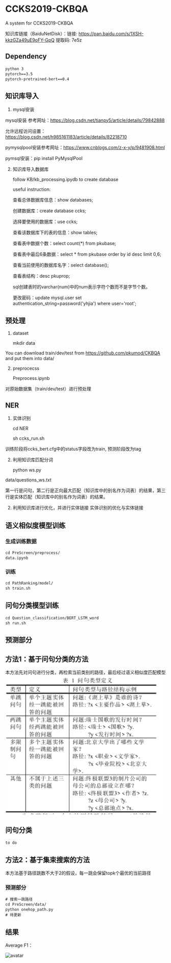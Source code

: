 # CCKS2019-CKBQA
A system for CCKS2019-CKBQA

知识库链接（BaiduNetDisk）：链接: https://pan.baidu.com/s/1XSH-kkzGZa49uE9oFY-GpQ 提取码: 7e5z

## Dependency
    python 3
    pytorch==3.5
    pytorch-pretrained-bert==0.4


## 知识库导入
1. mysql安装

mysql安装 参考网址：https://blog.csdn.net/tianpy5/article/details/79842888

允许远程访问设置：https://blog.csdn.net/h985161183/article/details/82218710

pymysqlpool安装参考网址：https://www.cnblogs.com/z-x-y/p/9481908.html

pymsql安装：pip install PyMysqlPool

2. 知识库导入数据库

    follow KB/kb_processing.ipydb to create database

    useful instruction:

    查看总体数据库信息：show databases;

    创建数据库：create database ccks;

    选择要使用的数据库：use ccks;

    查看该数据库下的表的信息：show tables;
    
    查看表中数据个数：select count(*) from pkubase;
    
    查看表中最后6条数据：select * from pkubase order by id desc limit 0,6;
    
    查看当前使用的数据库名字：select database();
    
    查看表结构：desc pkuprop;
    
    sql创建表时的varchar(num)中的num表示字符个数而不是字节个数。
    
    更改密码：update mysql.user set authentication_string=password('yhjia') where user='root';

## 预处理

1. dataset

    mkdir data

You can download train/dev/test from https://github.com/pkumod/CKBQA and put them into data/

2. preprocecss

    Preprocess.ipynb

对原始数据集（train/dev/test）进行预处理

## NER

1. 实体识别

    cd NER

    sh ccks_run.sh

训练阶段将ccks_bert.cfg中的status字段改为train, 预测阶段改为tag

2. 利用知识库匹配分词

    python ws.py

data/questions_ws.txt

第一行是问句，第二行是正向最大匹配（知识库中的别名作为词表）的结果，第三行是实体匹配（知识库中的别名作为词表）的结果。

2. 利用知识库进行优化，并进行实体链接
    实体识别的优化与实体链接

## 语义相似度模型训练

### 生成训练数据
    cd PreScreen/preprocess/
    data.ipynb

### 训练
    cd PathRanking/model/
    sh train.sh


## 问句分类模型训练
    cd Question_classification/BERT_LSTM_word
    sh run.sh


## 预测部分
## 方法1：基于问句分类的方法
本方法先对问句进行分类，再检索当前类别的路径，最后经过语义相似度匹配模型
![问句类型](question_classes.png)
## 问句分类

    to do
## 方法2：基于集束搜索的方法

本方法基于路径跳数不大于2的假设，每一跳会保留topk个最优的当前路径

### 预测部分

    # 搜索一跳路径
    cd PreScreen/data/
    python onehop_path.py
    # 待更新

## 结果
Average F1：

![avatar](results.png)